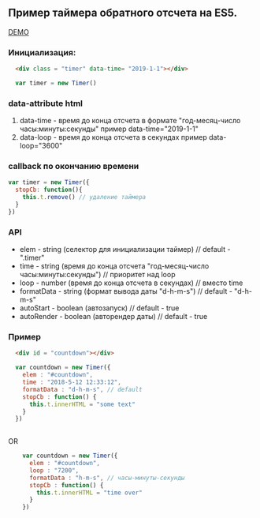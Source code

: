 
## Пример таймера обратного отсчета на ES5.

[DEMO](https://denisseroshtan.github.io/countdown.github.io/)

### Инициализация:
  ``` html
    <div class = "timer" data-time= "2019-1-1"></div>
  ``` 
  ```js
    var timer = new Timer()
  ```  
### data-attribute html
  1. data-time - время до конца отсчета в формате "год-месяц-число часы:минуты:секунды"
  пример data-time="2019-1-1"
  2. data-loop - время до конца отсчета в секундах
  пример data-loop="3600"
  
### callback по окончанию времени
  ```js
  var timer = new Timer({
    stopCb: function(){
      this.t.remove() // удаление таймера
    }
  })
  ```
### API    

  * elem - string (селектор для инициализации таймер) // default - ".timer"
  * time - string (время до конца отсчета "год-месяц-число часы:минуты:секунды") // приоритет над loop 
  * loop - number (время до конца отсчета в секундах) // вместо time
  * formatData - string (формат вывода даты "d-h-m-s") // default - "d-h-m-s" 
  * autoStart - boolean (автозапуск) // default - true 
  * autoRender - boolean (авторендер даты) // default - true
  
### Пример  
  ```html
    <div id = "countdown"></div>
  ```
  ```js
    var countdown = new Timer({
      elem : "#countdown",
      time : "2018-5-12 12:33:12",
      formatData : "d-h-m-s", // default
      stopCb : function() {
        this.t.innerHTML = "some text"      
      }
    })
    
  ```  
OR

```js
    var countdown = new Timer({
      elem : "#countdown",
      loop : "7200",
      formatData : "h-m-s", // часы-минуты-секунды
      stopCb : function() {
        this.t.innerHTML = "time over"      
      }
    })
    
  